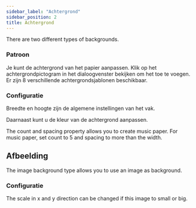 ```yaml
---
sidebar_label: "Achtergrond"
sidebar_position: 2
title: Achtergrond
---
```


There are two different types of backgrounds.

### Patroon

Je kunt de achtergrond van het papier aanpassen. Klik op het achtergrondpictogram in het dialoogvenster bekijken om het toe te voegen. Er zijn 8 verschillende achtergrondsjablonen beschikbaar.

### Configuratie

Breedte en hoogte zijn de algemene instellingen van het vak.

Daarnaast kunt u de kleur van de achtergrond aanpassen.

The count and spacing property allows you to create music paper. For music paper, set count to 5 and spacing to more than the width.

## Afbeelding

The image background type allows you to use an image as background.

### Configuratie

The scale in x and y direction can be changed if this image to small or big.
